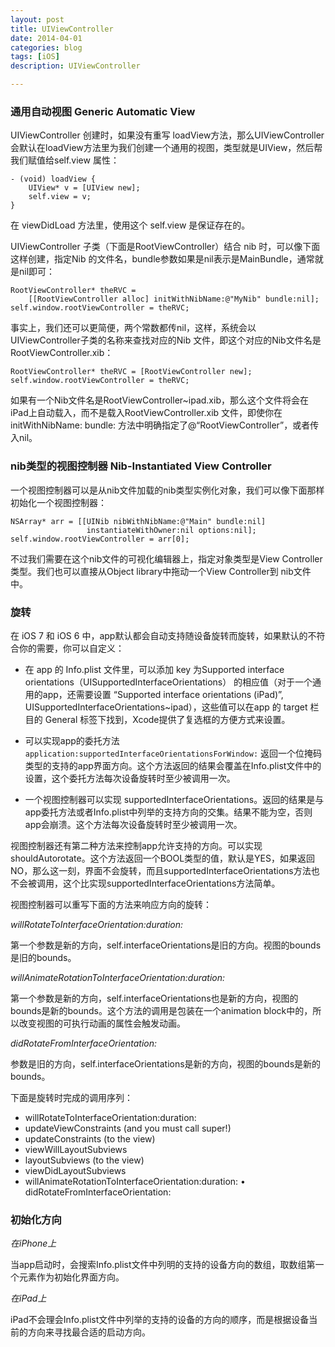 ```yaml
---
layout: post
title: UIViewController
date: 2014-04-01
categories: blog
tags: [iOS]
description: UIViewController

---
```


### 通用自动视图 Generic Automatic View

UIViewController 创建时，如果没有重写 loadView方法，那么UIViewController会默认在loadView方法里为我们创建一个通用的视图，类型就是UIView，然后帮我们赋值给self.view 属性：

    - (void) loadView {
        UIView* v = [UIView new];
        self.view = v;
    }
    

在 viewDidLoad 方法里，使用这个 self.view 是保证存在的。

UIViewController 子类（下面是RootViewController）结合 nib 时，可以像下面这样创建，指定Nib 的文件名，bundle参数如果是nil表示是MainBundle，通常就是nil即可：

    RootViewController* theRVC =
        [[RootViewController alloc] initWithNibName:@"MyNib" bundle:nil];
    self.window.rootViewController = theRVC;
    

事实上，我们还可以更简便，两个常数都传nil，这样，系统会以UIViewController子类的名称来查找对应的Nib 文件，即这个对应的Nib文件名是 RootViewController.xib：

    RootViewController* theRVC = [RootViewController new];
    self.window.rootViewController = theRVC;
    

如果有一个Nib文件名是RootViewController~ipad.xib，那么这个文件将会在iPad上自动载入，而不是载入RootViewController.xib 文件，即使你在initWithNibName: bundle: 方法中明确指定了@“RootViewController”，或者传入nil。

### nib类型的视图控制器 Nib-Instantiated View Controller

一个视图控制器可以是从nib文件加载的nib类型实例化对象，我们可以像下面那样初始化一个视图控制器：

    NSArray* arr = [[UINib nibWithNibName:@"Main" bundle:nil]
                     instantiateWithOwner:nil options:nil];
    self.window.rootViewController = arr[0];
    

不过我们需要在这个nib文件的可视化编辑器上，指定对象类型是View Controller类型。我们也可以直接从Object library中拖动一个View Controller到 nib文件中。

### 旋转

在 iOS 7 和 iOS 6 中，app默认都会自动支持随设备旋转而旋转，如果默认的不符合你的需要，你可以自定义：

*   在 app 的 Info.plist 文件里，可以添加 key 为Supported interface orientations（UISupportedInterfaceOrientations） 的相应值（对于一个通用的app，还需要设置 “Supported interface orientations (iPad)”, UISupportedInterfaceOrientations~ipad），这些值可以在app 的 target 栏目的 General 标签下找到，Xcode提供了复选框的方便方式来设置。

*   可以实现app的委托方法 `application:supportedInterfaceOrientationsForWindow:` 返回一个位掩码类型的支持的app界面方向。这个方法返回的结果会覆盖在Info.plist文件中的设置，这个委托方法每次设备旋转时至少被调用一次。

*   一个视图控制器可以实现 supportedInterfaceOrientations。返回的结果是与app委托方法或者Info.plist中列举的支持方向的交集。结果不能为空，否则app会崩溃。这个方法每次设备旋转时至少被调用一次。

视图控制器还有第二种方法来控制app允许支持的方向。可以实现shouldAutorotate。这个方法返回一个BOOL类型的值，默认是YES，如果返回NO，那么这一刻，界面不会旋转，而且supportedInterfaceOrientations方法也不会被调用，这个比实现supportedInterfaceOrientations方法简单。

视图控制器可以重写下面的方法来响应方向的旋转：

*willRotateToInterfaceOrientation:duration:*

第一个参数是新的方向，self.interfaceOrientations是旧的方向。视图的bounds是旧的bounds。

*willAnimateRotationToInterfaceOrientation:duration:*

第一个参数是新的方向，self.interfaceOrientations也是新的方向，视图的bounds是新的bounds。这个方法的调用是包装在一个animation block中的，所以改变视图的可执行动画的属性会触发动画。

*didRotateFromInterfaceOrientation:*

参数是旧的方向，self.interfaceOrientations是新的方向，视图的bounds是新的bounds。

下面是旋转时完成的调用序列：

*   willRotateToInterfaceOrientation:duration:
*   updateViewConstraints (and you must call super!)
*   updateConstraints (to the view)
*   viewWillLayoutSubviews
*   layoutSubviews (to the view)
*   viewDidLayoutSubviews
*   willAnimateRotationToInterfaceOrientation:duration: • didRotateFromInterfaceOrientation:

### 初始化方向

*在iPhone上*

当app启动时，会搜索Info.plist文件中列明的支持的设备方向的数组，取数组第一个元素作为初始化界面方向。

*在iPad上*

iPad不会理会Info.plist文件中列举的支持的设备的方向的顺序，而是根据设备当前的方向来寻找最合适的启动方向。